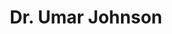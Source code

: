 ---
pid: MX99
title: Dr. Umar Johnson
location_transcription: 52 Market
zipcode: '19143'
outside_phl: 
neighborhood: University City
age: '28'
age_range: 20-29
instagram: 
image_file_name: MX_99.jpg
proposal_transcription: 
topic: Figure,Philadelphia,Pop Culture
topic_summary: 0, 0, 0
type: Sculpture Statue
keywords_other: 
credit: Kyle
image_labels: 
twitter: 
facebook: 
permalink: "/monuments/mx99/"
layout: item-page
---